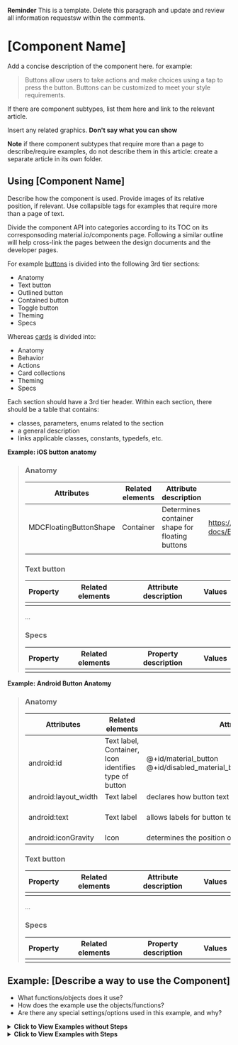 <!--docs:
title: ""
layout: detail
section: components
excerpt: "This is the template for the developer articles for material.io."
iconId: 
path: /
api_doc_root: 
-->

<!-- this is a draft of a an article template for the material.io developer site.
This template is based on the current design article template at 
https://spec.googleplex.com/m2-spec-guide/authoring-content/component-article-template.html
The API documentation formatting is roughly based on https://cloud.google.com/service-usage/docs/overview
-->

**Reminder** This is a template. Delete this paragraph and update and review all information requestsw within the comments.

# \[Component Name\]

Add a concise description of the component here. for example:

> Buttons allow users to take actions and make choices using a tap to press the button.
> Buttons can be customized to meet your style requirements.

If there are component subtypes, list them here and link to the relevant article.

Insert any related graphics. **Don't say what you can show**

**Note** if there component subtypes that require more than a page to describe/require examples, do not describe them in this article: create a separate article in its own folder.

<!-- Note that the iOS team has added a TOC to their repo, and it appears to be from https://github.com/jonschlinkert/markdown-toc -->
<!-- toc -->

## Using \[Component Name\]

Describe how the component is used. Provide images of its relative position, if relevant. Use collapsible tags for examples that require more than a page of text.

Divide the component API into categories according to its TOC on its corresponsoding material.io/components page. Following a similar outline will help cross-link the pages between the design documents and the developer pages.

For example [buttons](material.io/components/buttons/) is divided into the following 3rd tier sections:
* Anatomy
* Text button
* Outlined button
* Contained button
* Toggle button
* Theming
* Specs

Whereas [cards](https://material.io/components/cards/) is divided into:
* Anatomy
* Behavior
* Actions
* Card collections
* Theming
* Specs

Each section should have a 3rd tier header. Within each section, there should be a table that contains:
* classes, parameters, enums related to the section
* a general description
* links applicable classes, constants, typedefs, etc. 


**Example: iOS button anatomy**

> ### Anatomy
> 
> Attributes | Related elements | Attribute description | API
> ---|---|---|---
> MDCFloatingButtonShape | Container | Determines container shape for floating buttons | https://material.io/develop/ios/components/buttons/api-docs/Enums/MDCFloatingButtonShape.html
>  |  | 
> ### Text button
> Property| Related elements | Attribute description | Values 
> ---|---|---|---
> | | | 
> ...
> ### Specs
> Property| Related elements | Property description | Values 
> ---|---|---|---
> | | | 

**Example: Android Button Anatomy**

> ### Anatomy
>
> Attributes| Related elements | Attribute description | Values | API
> ---|---|---|--- | ---
> android:id | Text label, Container, Icon identifies type of button | @+id/material_button</br>@+id/disabled_material_button/@+id/material_unelevated_button
> android:layout_width | Text label | declares how button text is formatted | wrap_content
> android:text | Text label | allows labels for button text | @string/button_label_disabled </br> @string/button_label_enabled </br> @string/unelevated_button_label_enabled
> android:iconGravity | Icon | determines the position of an icon within the button | https://developer.android.com/reference/com/google/android/material/R.attr.html#icon
> 
> ### Text button
> Property| Related elements | Attribute description | Values 
> ---|---|---|---
> | | | 
> ...
> ### Specs
> Property| Related elements | Property description | Values 
> ---|---|---|---
> | | | 

   
## Example: \[Describe a way to use the Component\]
* What functions/objects does it use?
* How does the example use the objects/functions?
* Are there any special settings/options used in this example, and why?

<details>
  <summary><b>Click to View Examples without Steps</b></summary>
  
  Describe the example and its components, including specific settings and instructions.
  
  > ### Example: Add a Filled and Elevated Button
  > The following code adds a filled and elevated button to your app. Your theme's `colorPrimary` is the default background color and your theme's `colorOnPrimary` is the default text color.
  >   ```xml
  >    <com.google.android.material.button.MaterialButton
  >      android:id="@+id/material_button"
  >      android:layout_width="wrap_content"
  >      android:layout_height="wrap_content"
  >      android:text="@string/button_label_enabled"/>
  >  ```
  >  ### Example: Add a Filled and Unlevated Button
  > The following code adds a filled and unelevated button. Your theme's `colorPrimary` is the default background color and your theme's `colorOnPrimary` is the default text color.
  >  ```xml
  >    <com.google.android.material.button.MaterialButton
  >      android:id="@+id/disabled_material_button"
  >      android:layout_width="wrap_content"
  >      android:layout_height="wrap_content"
  >      android:enabled="false"
  >      android:text="@string/button_label_disabled"/>
  >  ```
  
</details>
  
<details>
  <summary><b>Click to View Examples with Steps</b></summary>
  
  If the example entails multiple steps, use a numbered list for each step. Break out iny installation/importation steps into its own list.
 
 List the steps to use the compnent. Include any installation/importation instructions in a separate list.
> ### Install `MaterialButton`
> Follow the steps below to add the `MaterialButton` component in your iOS application:
>
> 1. Add the following to your `Podfile`:
>   ```bash
>   pod 'MaterialComponents/Buttons'
>   ```
> 1. Run the `install` command:
>   ```bash
>    pod install
>    ```
>  1. Import `MaterialButton` component
>    ```swift
>      import MaterialComponents.MaterialButtons
>    ```
> ### Add a Floating Action Button
> `DCFloatingButton` is a subclass of `MDCButton` that implements the Material Design floating action button style and behavior. Floating action buttons should be provided with a templated image for their normal state and then themed accordingly.
> ```swift
> // Note: you'll need to provide your own image - the following is just an example.
> let plusImage = UIImage(named: "plus").withRenderingMode(.alwaysTemplate)
> let button = MDCFloatingButton()
> button.setImage(plusImage, forState: .normal)
>```
</details>
